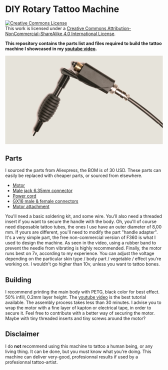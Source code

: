 # DIY Rotary Tattoo Machine
[![Creative Commons License](https://i.creativecommons.org/l/by-nc-sa/4.0/88x31.png)](http://creativecommons.org/licenses/by-nc-sa/4.0/)  
This work is licensed under a [Creative Commons Attribution-NonCommercial-ShareAlike 4.0 International License](http://creativecommons.org/licenses/by-nc-sa/4.0/).

**This repository contains the parts list and files required to build the tattoo machine I showcased in my [youtube video](https://www.youtube.com/watch?v=_EZwlKi-5l4).**

![Picture of assembled machine](machine_complete.png?raw=true "Picture of assembled machine")

## Parts

I sourced the parts from Aliexpress, the BOM is of 30 USD. These parts can easily be replaced with cheaper parts, or sourced from elsewhere.

- [Motor](https://fr.aliexpress.com/item/32792711869.html)
- [Male jack 6.35mm connector](https://fr.aliexpress.com/item/4000152048894.html)
- [Power cord](https://fr.aliexpress.com/item/33022847715.html)
- [GX16 male & female connectors](https://fr.aliexpress.com/item/1005002050583778.html)
- [Motor attachment](https://fr.aliexpress.com/item/1005003481801077.html)

You'll need a basic soldering kit, and some wire. You'll also need a threaded insert if you want to secure the handle with the body. Oh, you'll of course need disposable tattoo tubes, the ones I use have an outer diameter of 8,00 mm. If yours are different, you'll need to modify the part "handle adapter". It's a very simple part, the free non-commercial version of F360 is what I used to design the machine.
As seen in the video, using a rubber band to prevent the needle from vibrating is highly recommended. 
Finally, the motor runs best on 7v, according to my experience. You can adjust the voltage depending on the particular skin type / body part / vegetable / effect you're working on. I wouldn't go higher than 10v, unless you want to tattoo bones.

## Building

I recommend printing the main body with PETG, black color for best effect. 50% infill, 0.2mm layer height.
The [youtube video](https://www.youtube.com/watch?v=_EZwlKi-5l4) is the best tutorial available. The assembly process takes less than 30 minutes. I advise you to wrap the motor with a fine layer of kapton or electrical tape, in order to secure it. Feel free to contribute with a better way of securing the motor. Maybe with tiny threaded inserts and tiny screws around the motor?

## Disclaimer

I do **not** recommend using this machine to tattoo a human being, or any living thing. It can be done, but you must know what you're doing. This machine can deliver very-good, profesionnal results if used by a profesionnal tattoo-artist.


